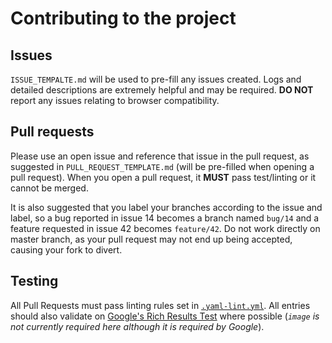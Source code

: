 # Contributing to the project

## Issues
`ISSUE_TEMPALTE.md` will be used to pre-fill any issues created. Logs and detailed
descriptions are extremely helpful and may be required. **DO NOT** report any
issues relating to browser compatibility.

## Pull requests
Please use an open issue and reference that issue in the pull request, as suggested
in `PULL_REQUEST_TEMPLATE.md` (will be pre-filled when opening a pull request).
When you open a pull request, it **MUST** pass test/linting or it cannot be merged.

It is also suggested that you label your branches according to the issue and label,
so a bug reported in issue 14 becomes a branch named `bug/14` and a feature requested
in issue 42 becomes `feature/42`. Do not work directly on master branch, as your
pull request may not end up being accepted, causing your fork to divert.

## Testing
All Pull Requests must pass linting rules set in [`.yaml-lint.yml`](https://github.com/kernvalley/places/blob/master/.github/linters/.yaml-lint.yml). All entries should also validate
on [Google's Rich Results Test](https://search.google.com/test/rich-results) where
possible (*`image` is not currently required here although it is required by Google*).
